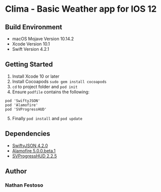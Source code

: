 # Clima - Basic Weather app for IOS 12

## Build Environment
* macOS Mojave Version 10.14.2
* Xcode Version 10.1
* Swift Version 4.2.1

## Getting Started
1. Install Xcode 10 or later
2. Install Cocoapods `sudo gem install cocoapods`
3. `cd` to project folder and `pod init`
4. Ensure `podfile` contains the following:
```
pod 'SwiftyJSON'
pod 'Alamofire'
pod 'SVProgressHUD'
```
5. Finally `pod install` and `pod update`

## Dependencies
* [SwiftyJSON 4.2.0](https://cocoapods.org/pods/SwiftyJSON)
* [Alamofire 5.0.0.beta.1](https://cocoapods.org/pods/Alamofire)
* [SVProgressHUD 2.2.5](https://cocoapods.org/pods/SVProgressHUD)

## Author
### Nathan Festoso
